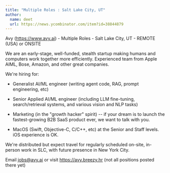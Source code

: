 ```yaml
---
title: "Multiple Roles : Salt Lake City, UT"
author:
  name: deet
  url: https://news.ycombinator.com/item?id=38844879
---
```

Avy (<a href="https:&#x2F;&#x2F;www.avy.ai" rel="nofollow">https:&#x2F;&#x2F;www.avy.ai</a>) - Multiple Roles - Salt Lake City, UT - REMOTE (USA) or ONSITE

We are an early-stage, well-funded, stealth startup making humans and computers work together more efficiently. Experienced team from Apple AIML, Bose, Amazon, and other great companies.

We&#x27;re hiring for:

- Generalist AI&#x2F;ML engineer (writing agent code, RAG, prompt engineering, etc)

- Senior Applied AI&#x2F;ML engineer (including LLM fine-tuning, search&#x2F;retrieval systems, and various vision and NLP tasks)

- Marketing (in the &quot;growth hacker&quot; spirit) -- if your dream is to launch the fastest-growing B2B SaaS product ever, we want to talk with you.

- MacOS (Swift, Objective-C, C&#x2F;C++, etc) at the Senior and Staff levels. iOS experience is OK.

We&#x27;re distributed but expect travel for regularly scheduled on-site, in-person work in SLC, with future presence in New York City.

Email jobs@avy.ai or visit <a href="https:&#x2F;&#x2F;avy.breezy.hr" rel="nofollow">https:&#x2F;&#x2F;avy.breezy.hr</a> (not all positions posted there yet)

